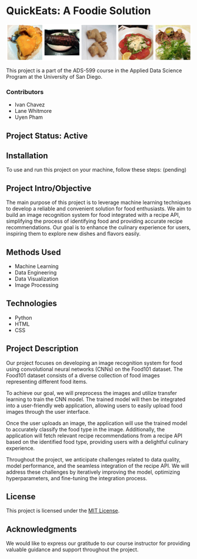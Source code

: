 

# **QuickEats: A Foodie Solution**
![Foodie Solution](images/readme/food101image3.png)

This project is a part of the ADS-599 course in the Applied Data Science Program at the University of San Diego.

### **Contributors**
* Ivan Chavez
* Lane Whitmore
* Uyen Pham

## Project Status: Active

## Installation
To use and run this project on your machine, follow these steps: (pending)


## Project Intro/Objective
The main purpose of this project is to leverage machine learning techniques to develop a reliable and convenient solution for food enthusiasts. We aim to build an image recognition system for food integrated with a recipe API, simplifying the process of identifying food and providing accurate recipe recommendations. Our goal is to enhance the culinary experience for users, inspiring them to explore new dishes and flavors easily.

## Methods Used
- Machine Learning
- Data Engineering
- Data Visualization
- Image Processing

## Technologies
- Python
- HTML
- CSS

## Project Description
Our project focuses on developing an image recognition system for food using convolutional neural networks (CNNs) on the Food101 dataset. The Food101 dataset consists of a diverse collection of food images representing different food items.

To achieve our goal, we will preprocess the images and utilize transfer learning to train the CNN model. The trained model will then be integrated into a user-friendly web application, allowing users to easily upload food images through the user interface.

Once the user uploads an image, the application will use the trained model to accurately classify the food type in the image. Additionally, the application will fetch relevant recipe recommendations from a recipe API based on the identified food type, providing users with a delightful culinary experience.

Throughout the project, we anticipate challenges related to data quality, model performance, and the seamless integration of the recipe API. We will address these challenges by iteratively improving the model, optimizing hyperparameters, and fine-tuning the integration process.

## License
This project is licensed under the [MIT License](LICENSE).

## Acknowledgments
We would like to express our gratitude to our course instructor for providing valuable guidance and support throughout the project. 
